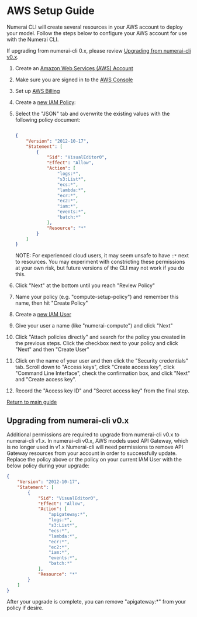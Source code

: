 # AWS Setup Guide

Numerai CLI will create several resources in your AWS account to deploy your model. Follow the steps below to configure
your AWS account for use with the Numerai CLI.

If upgrading from numerai-cli 0.x, please review [Upgrading from numerai-cli v0.x](#upgrading-from-numerai-cli-v0x).

1. Create an [Amazon Web Services (AWS) Account](https://portal.aws.amazon.com/billing/signup)
2. Make sure you are signed in to the [AWS Console](console.aws.amazon.com)
3. Set up [AWS Billing](https://console.aws.amazon.com/billing/home?#/paymentmethods)
4. Create a [new IAM Policy](https://console.aws.amazon.com/iam/home?region=us-east-1#/policies$new?step=edit):
5. Select the "JSON" tab and overwrite the existing values with the following policy document:

    ```json

    {
        "Version": "2012-10-17",
        "Statement": [
            {
                "Sid": "VisualEditor0",
                "Effect": "Allow",
                "Action": [
                    "logs:*",
                    "s3:List*",
                    "ecs:*",
                    "lambda:*",
                    "ecr:*",
                    "ec2:*",
                    "iam:*",
                    "events:*",
                    "batch:*"
                ],
                "Resource": "*"
            }
        ]
    }
    ```

    NOTE: For experienced cloud users, it may seem unsafe to have `:*` next to resources. You may experiment with constricting these permissions at your own risk, but future versions of the CLI may not work if you do this.

6. Click "Next" at the bottom until you reach "Review Policy"
7. Name your policy (e.g. "compute-setup-policy") and remember this name, then hit "Create Policy"
8. Create a [new IAM User](https://us-east-1.console.aws.amazon.com/iamv2/home?region=us-east-1#/users/create)
9. Give your user a name (like "numerai-compute") and click "Next"
10. Click "Attach policies directly" and search for the policy you created in the previous steps. Click the checkbox next to your policy and click "Next" and then "Create User"
11. Click on the name of your user and then click the "Security credentials" tab. Scroll down to "Access keys", click "Create access key", click "Command Line Interface", check the confirmation box, and click "Next" and "Create access key".
12. Record the "Access key ID" and "Secret access key" from the final step.

[Return to main guide](../README.md#getting-started)

## Upgrading from numerai-cli v0.x

Additional permissions are required to upgrade from numerai-cli v0.x to numerai-cli v1.x. In numerai-cli v0.x, AWS models used API Gateway, which is no longer used in v1.x
Numerai-cli will need permissions to remove API Gateway resources from your account in order to successfully update. Replace the policy above or the policy on your current IAM User with the below policy during your upgrade:

```json
{
    "Version": "2012-10-17",
    "Statement": [
        {
            "Sid": "VisualEditor0",
            "Effect": "Allow",
            "Action": [
                "apigateway:*",
                "logs:*",
                "s3:List*",
                "ecs:*",
                "lambda:*",
                "ecr:*",
                "ec2:*",
                "iam:*",
                "events:*",
                "batch:*"
            ],
            "Resource": "*"
        }
    ]
}
```

After your upgrade is complete, you can remove "apigateway:*" from your policy if desire.
